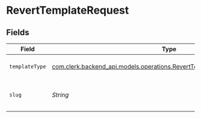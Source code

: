 # RevertTemplateRequest


## Fields

| Field                                                                                                                                         | Type                                                                                                                                          | Required                                                                                                                                      | Description                                                                                                                                   |
| --------------------------------------------------------------------------------------------------------------------------------------------- | --------------------------------------------------------------------------------------------------------------------------------------------- | --------------------------------------------------------------------------------------------------------------------------------------------- | --------------------------------------------------------------------------------------------------------------------------------------------- |
| `templateType`                                                                                                                                | [com.clerk.backend_api.models.operations.RevertTemplatePathParamTemplateType](../../models/operations/RevertTemplatePathParamTemplateType.md) | :heavy_check_mark:                                                                                                                            | The type of template to revert                                                                                                                |
| `slug`                                                                                                                                        | *String*                                                                                                                                      | :heavy_check_mark:                                                                                                                            | The slug of the template to revert                                                                                                            |
